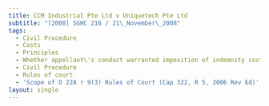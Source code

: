 ```yaml
---
title: CCM Industrial Pte Ltd v Uniquetech Pte Ltd
subtitle: "[2008] SGHC 216 / 21\_November\_2008"
tags:
  - Civil Procedure
  - Costs
  - Principles
  - Whether appellant\'s conduct warranted imposition of indemnity costs
  - Civil Procedure
  - Rules of court
  - 'Scope of O 22A r 9(3) Rules of Court (Cap 322, R 5, 2006 Rev Ed)'
layout: single
---
```



